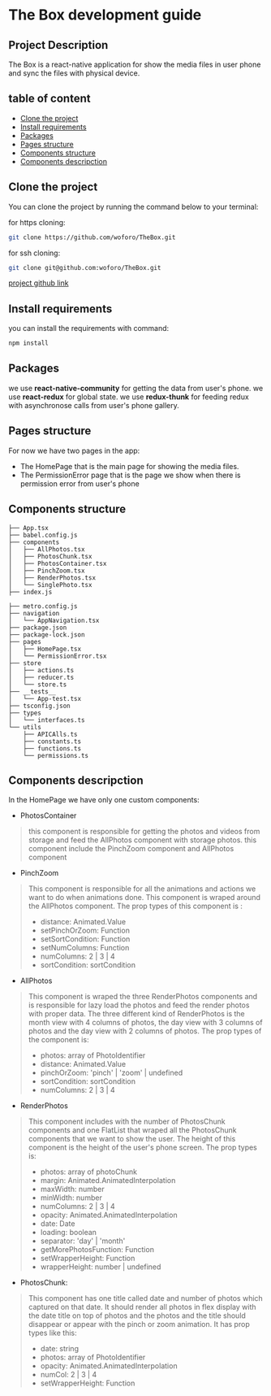 # The Box development guide

## Project Description
The Box is a react-native application for show the media files in user phone and sync the files with physical device.

## table of content

- [Clone the project](#clone-the-project)
- [Install requirements](#install-requirements)
- [Packages](#packages)
- [Pages structure](#pages-structure)
- [Components structure](#components-structure)
- [Components descripction](#components-descripction)

## Clone the project

You can clone the project by running the command below to your terminal:

for https cloning:
```bash
git clone https://github.com/woforo/TheBox.git
```

for ssh cloning:
```bash
git clone git@github.com:woforo/TheBox.git
```
[project github link](https://github.com/woforo/TheBox)

## Install requirements

you can install the requirements with command:
```bash
npm install
```

## Packages

we use **react-native-community** for getting the data from user's phone.
we use **react-redux** for global state.
we use **redux-thunk** for feeding redux with asynchronose calls from user's phone gallery.

## Pages structure

For now we have two pages in the app:
- The HomePage that is the main page for showing the media files.
- The PermissionError page that is the page we show when there is permission error from user's phone

## Components structure

```├── app.json
├── App.tsx
├── babel.config.js
├── components
│   ├── AllPhotos.tsx
│   ├── PhotosChunk.tsx
│   ├── PhotosContainer.tsx
│   ├── PinchZoom.tsx
│   ├── RenderPhotos.tsx
│   └── SinglePhoto.tsx
├── index.js

├── metro.config.js
├── navigation
│   └── AppNavigation.tsx
├── package.json
├── package-lock.json
├── pages
│   ├── HomePage.tsx
│   └── PermissionError.tsx
├── store
│   ├── actions.ts
│   ├── reducer.ts
│   └── store.ts
├── __tests__
│   └── App-test.tsx
├── tsconfig.json
├── types
│   └── interfaces.ts
└── utils
    ├── APICAlls.ts
    ├── constants.ts
    ├── functions.ts
    └── permissions.ts

```



## Components descripction

In the HomePage we have only one custom components:
- PhotosContainer
> this component is responsible for getting the photos and videos from storage and feed the AllPhotos component with storage photos.
> this component include the PinchZoom component and AllPhotos component
- PinchZoom
> This component is responsible for all the animations and actions we want to do when animations done.
> This component is wraped around the AllPhotos component.
> The prop types of this component is :
> - distance: Animated.Value
> - setPinchOrZoom: Function
> - setSortCondition: Function
> - setNumColumns: Function
> - numColumns: 2 | 3 | 4
> - sortCondition: sortCondition

- AllPhotos
> This component is wraped the three RenderPhotos components and is responsible for lazy load the photos and feed the render photos with proper data.
>  The three different kind of RenderPhotos is the month view with 4 columns of photos, the day view with 3 columns of photos and the day view with 2 columns of photos.
>  The prop types of the component is:
> - photos: array of PhotoIdentifier
> - distance: Animated.Value
> - pinchOrZoom: 'pinch' | 'zoom' | undefined
> - sortCondition: sortCondition
> - numColumns: 2 | 3 | 4

- RenderPhotos
> This component includes with the number of PhotosChunk components and one FlatList that wraped all the PhotosChunk components that we want to show the user.
> The height of this component is the height of the user's phone screen.
> The prop types is:
> - photos: array of photoChunk
> - margin: Animated.AnimatedInterpolation
> - maxWidth: number
> - minWidth: number
> - numColumns: 2 | 3 | 4
> - opacity: Animated.AnimatedInterpolation
> - date: Date
> - loading: boolean
> - separator: 'day' | 'month'
> - getMorePhotosFunction: Function
> - setWrapperHeight: Function
> - wrapperHeight: number | undefined
> 
- PhotosChunk:
> This component has one title called date and number of photos which captured on that date.
> It should render all photos in flex display with the date title on top of photos and the photos and the title should disappear or appear with the pinch or zoom animation.
> It has prop types like this:
> - date: string
> - photos: array of PhotoIdentifier
> - opacity: Animated.AnimatedInterpolation
> - numCol: 2 | 3 | 4
> - setWrapperHeight: Function